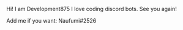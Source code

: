 Hi! I am Development875 I love coding discord bots. See you again!

Add me if you want: Naufumi#2526
